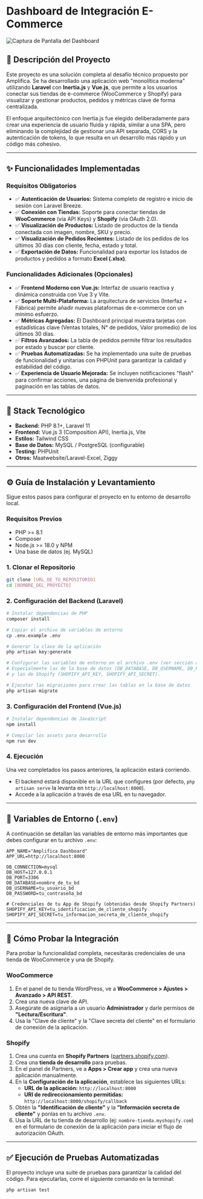 # Dashboard de Integración E-Commerce

![Captura de Pantalla del Dashboard](https://placehold.co/1200x600/3B82F6/FFFFFF?text=Captura+de+Pantalla+del+Dashboard)

## 📄 Descripción del Proyecto

Este proyecto es una solución completa al desafío técnico propuesto por Amplifica. Se ha desarrollado una aplicación web "monolítica moderna" utilizando **Laravel** con **Inertia.js** y **Vue.js**, que permite a los usuarios conectar sus tiendas de e-commerce (WooCommerce y Shopify) para visualizar y gestionar productos, pedidos y métricas clave de forma centralizada.

El enfoque arquitectónico con Inertia.js fue elegido deliberadamente para crear una experiencia de usuario fluida y rápida, similar a una SPA, pero eliminando la complejidad de gestionar una API separada, CORS y la autenticación de tokens, lo que resulta en un desarrollo más rápido y un código más cohesivo.

---

## ✨ Funcionalidades Implementadas

### Requisitos Obligatorios
- ✅ **Autenticación de Usuarios:** Sistema completo de registro e inicio de sesión con Laravel Breeze.
- ✅ **Conexión con Tiendas:** Soporte para conectar tiendas de **WooCommerce** (vía API Keys) y **Shopify** (vía OAuth 2.0).
- ✅ **Visualización de Productos:** Listado de productos de la tienda conectada con imagen, nombre, SKU y precio.
- ✅ **Visualización de Pedidos Recientes:** Listado de los pedidos de los últimos 30 días con cliente, fecha, estado y total.
- ✅ **Exportación de Datos:** Funcionalidad para exportar los listados de productos y pedidos a formato **Excel (.xlsx)**.

### Funcionalidades Adicionales (Opcionales)
- ✅ **Frontend Moderno con Vue.js:** Interfaz de usuario reactiva y dinámica construida con Vue 3 y Vite.
- ✅ **Soporte Multi-Plataforma:** La arquitectura de servicios (Interfaz + Fábrica) permite añadir nuevas plataformas de e-commerce con un mínimo esfuerzo.
- ✅ **Métricas Agregadas:** El Dashboard principal muestra tarjetas con estadísticas clave (Ventas totales, N° de pedidos, Valor promedio) de los últimos 30 días.
- ✅ **Filtros Avanzados:** La tabla de pedidos permite filtrar los resultados por estado y buscar por cliente.
- ✅ **Pruebas Automatizadas:** Se ha implementado una suite de pruebas de funcionalidad y unitarias con PHPUnit para garantizar la calidad y estabilidad del código.
- ✅ **Experiencia de Usuario Mejorada:** Se incluyen notificaciones "flash" para confirmar acciones, una página de bienvenida profesional y paginación en las tablas de datos.

---

## 🚀 Stack Tecnológico

- **Backend:** PHP 8.1+, Laravel 11
- **Frontend:** Vue.js 3 (Composition API), Inertia.js, Vite
- **Estilos:** Tailwind CSS
- **Base de Datos:** MySQL / PostgreSQL (configurable)
- **Testing:** PHPUnit
- **Otros:** Maatwebsite/Laravel-Excel, Ziggy

---

## ⚙️ Guía de Instalación y Levantamiento

Sigue estos pasos para configurar el proyecto en tu entorno de desarrollo local.

### Requisitos Previos
- PHP >= 8.1
- Composer
- Node.js >= 18.0 y NPM
- Una base de datos (ej. MySQL)

### 1. Clonar el Repositorio
```bash
git clone [URL_DE_TU_REPOSITORIO]
cd [NOMBRE_DEL_PROYECTO]
```

### 2. Configuración del Backend (Laravel)
```bash
# Instalar dependencias de PHP
composer install

# Copiar el archivo de variables de entorno
cp .env.example .env

# Generar la clave de la aplicación
php artisan key:generate

# Configurar las variables de entorno en el archivo .env (ver sección abajo)
# Especialmente las de la base de datos (DB_DATABASE, DB_USERNAME, DB_PASSWORD)
# y las de Shopify (SHOPIFY_API_KEY, SHOPIFY_API_SECRET).

# Ejecutar las migraciones para crear las tablas en la base de datos
php artisan migrate
```

### 3. Configuración del Frontend (Vue.js)
```bash
# Instalar dependencias de JavaScript
npm install

# Compilar los assets para desarrollo
npm run dev
```

### 4. Ejecución
Una vez completados los pasos anteriores, la aplicación estará corriendo.
- El backend estará disponible en la URL que configures (por defecto, `php artisan serve` la levanta en `http://localhost:8000`).
- Accede a la aplicación a través de esa URL en tu navegador.

---

## 🔑 Variables de Entorno (`.env`)

A continuación se detallan las variables de entorno más importantes que debes configurar en tu archivo `.env`:

```dotenv
APP_NAME="Amplifica Dashboard"
APP_URL=http://localhost:8000

DB_CONNECTION=mysql
DB_HOST=127.0.0.1
DB_PORT=3306
DB_DATABASE=nombre_de_tu_bd
DB_USERNAME=tu_usuario_bd
DB_PASSWORD=tu_contraseña_bd

# Credenciales de tu App de Shopify (obtenidas desde Shopify Partners)
SHOPIFY_API_KEY=tu_identificacion_de_cliente_shopify
SHOPIFY_API_SECRET=tu_informacion_secreta_de_cliente_shopify
```

---

## 🧪 Cómo Probar la Integración

Para probar la funcionalidad completa, necesitarás credenciales de una tienda de WooCommerce y una de Shopify.

### WooCommerce
1.  En el panel de tu tienda WordPress, ve a **WooCommerce > Ajustes > Avanzado > API REST**.
2.  Crea una nueva clave de API.
3.  Asegúrate de asignarla a un usuario **Administrador** y darle permisos de **"Lectura/Escritura"**.
4.  Usa la "Clave de cliente" y la "Clave secreta del cliente" en el formulario de conexión de la aplicación.

### Shopify
1.  Crea una cuenta en **Shopify Partners** ([partners.shopify.com](https://partners.shopify.com)).
2.  Crea una **tienda de desarrollo** para pruebas.
3.  En el panel de Partners, ve a **Apps > Crear app** y crea una nueva aplicación manualmente.
4.  En la **Configuración de la aplicación**, establece las siguientes URLs:
    - **URL de la aplicación:** `http://localhost:8000`
    - **URI de redireccionamiento permitidas:** `http://localhost:8000/shopify/callback`
5.  Obtén la **"Identificación de cliente"** y la **"Información secreta de cliente"** y ponlas en tu archivo `.env`.
6.  Usa la URL de tu tienda de desarrollo (ej: `nombre-tienda.myshopify.com`) en el formulario de conexión de la aplicación para iniciar el flujo de autorización OAuth.

---

## ✅ Ejecución de Pruebas Automatizadas

El proyecto incluye una suite de pruebas para garantizar la calidad del código. Para ejecutarlas, corre el siguiente comando en la terminal:

```bash
php artisan test
